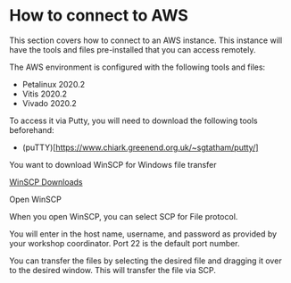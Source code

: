 # How to connect to AWS

This section covers how to connect to an AWS instance. This instance will have the tools and files pre-installed that you can access remotely.

The AWS environment is configured with the following tools and files:
 -  Petalinux 2020.2
 -  Vitis 2020.2
 -  Vivado 2020.2 

To access it via Putty, you will need to download the following tools beforehand: 
- (puTTY)[https://www.chiark.greenend.org.uk/~sgtatham/putty/]



You want to download WinSCP for Windows file transfer

[WinSCP Downloads](https://winscp.net/eng/download.php)


Open WinSCP

When you open WinSCP, you can select SCP for File protocol. 

You will enter in the host name, username, and password as provided by your workshop coordinator. Port 22 is the default port number.

You can transfer the files by selecting the desired file and dragging it over to the desired window. This will transfer the file via SCP.

